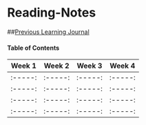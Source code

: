 # Reading-Notes


##[Previous Learning Journal](kozer2.github.io/learning-journal/)







#### Table of Contents


|Week 1    |Week 2   |Week 3    | Week 4 | 
|:-----:   |:-----:  |:-----:   |:-----: |
|:-----:   |:-----:  |:-----:   |:-----: |
|:-----:   |:-----:  |:-----:   |:-----: |
|:-----:   |:-----:  |:-----:   |:-----: |
|:-----:   |:-----:  |:-----:   |:-----: |  
